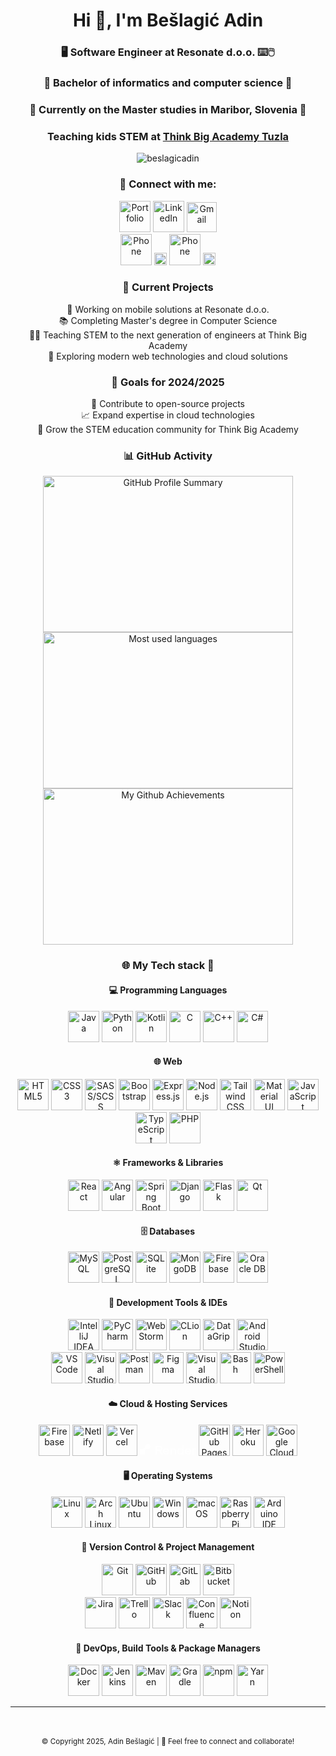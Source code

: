 <link rel="stylesheet" href="https://cdn.jsdelivr.net/gh/devicons/devicon@latest/devicon.min.css">
<h1 align="center">Hi 👋, I'm Bešlagić Adin</h1>
<h3 align="center"> 🖥️ Software Engineer at Resonate d.o.o. ⌨️🖱️</h3>
<h3 align="center"> 📖 Bachelor of informatics and computer science 📖 </h3>
<h3 align="center"> 📖 Currently on the Master studies in Maribor, Slovenia 📖 </h3>

<h3 align="center">Teaching kids STEM at <a href="https://www.thinkbigacademy.net" target="blank">Think Big Academy
Tuzla</a></h3>

<p align="center">
    <img alt="beslagicadin"
         src="https://komarev.com/ghpvc/?username=beslagicadin&label=Profile%20views&color=0e75b6&style=flat"/>
</p>

<h3 align="center">🔗 Connect with me:</h3>
<p align="center">
    <a href="https://beslagicadin.vercel.app" target="blank" style="text-decoration: none;">
        <img src="https://img.icons8.com/?size=100&id=c84A8yTomT5p&format=png&color=000000" alt="Portfolio" height="50"/>
    </a>
    <a href="https://www.linkedin.com/in/beslagicadin/" target="blank" style="text-decoration: none;">
        <img src="https://cdn.jsdelivr.net/gh/devicons/devicon/icons/linkedin/linkedin-original.svg" alt="LinkedIn" height="50"/>
    </a>
    <a href="mailto:beslagicadin@gmail.com" target="blank" style="text-decoration: none;">
        <img src="https://upload.wikimedia.org/wikipedia/commons/7/7e/Gmail_icon_%282020%29.svg" alt="Gmail" height="48"/>
    </a>
    <br>
    <a href="tel:+38669437424" target="blank" style="text-decoration: none;">
        <img src="https://img.icons8.com/?size=100&id=58pGdHAS6Va3&format=png&color=000000" alt="Phone" height="50"/>
        <img src="https://img.icons8.com/?size=100&id=17966&format=png&color=000000" alt="Phone" height="20"/>
    </a>
    <a href="tel:+38765094079" target="blank" style="text-decoration: none;">
        <img src="https://img.icons8.com/?size=100&id=58pGdHAS6Va3&format=png&color=000000" alt="Phone" height="50"/>
        <img src="https://img.icons8.com/?size=100&id=15504&format=png&color=000000" alt="Phone" height="20"/>
    </a>
</p>



<h3 align="center">🚀 Current Projects</h3>
<p align="center">
    💼 Working on mobile solutions at Resonate d.o.o.<br>
    📚 Completing Master's degree in Computer Science<br>
    👨‍🏫 Teaching STEM to the next generation of engineers at Think Big Academy<br>
    🔬 Exploring modern web technologies and cloud solutions<br>
</p>

<h3 align="center">🎯 Goals for 2024/2025</h3>
<p align="center">
    🚀 Contribute to open-source projects<br>
    📈 Expand expertise in cloud technologies<br>
    👥 Grow the STEM education community for Think Big Academy
</p>

<h3 align="center">📊 GitHub Activity</h3>
<p align="center">
    <picture align="center">
        <source alt="GitHub Profile Summary"
                media="(prefers-color-scheme: dark)"
                srcset="https://github-readme-stats.vercel.app/api?username=beslagicadin&show_icons=true&bg_color=00000000"/>
        <source media="(prefers-color-scheme: light), (prefers-color-scheme: no-preference)"
                srcset="https://github-readme-stats.vercel.app/api?username=beslagicadin&show_icons=true"/>
        <img alt="GitHub Profile Summary"
             src="https://github-readme-stats.vercel.app/api?username=beslagicadin&show_icons=true&bg_color=00000000"
             style="height: 250px; width: 400px;"/>
    </picture>
    <br>
    <picture align="center">
        <source media="(prefers-color-scheme: dark)"
                srcset="https://github-readme-stats.vercel.app/api/top-langs/?username=beslagicadin&layout=compact&bg_color=00000000"/>
        <source media="(prefers-color-scheme: light), (prefers-color-scheme: no-preference)"
                srcset="https://github-readme-stats.vercel.app/api/top-langs?username=beslagicadin&show_icons=true"/>
        <img src="https://github-readme-stats.vercel.app/api/top-langs/?username=beslagicadin&layout=compact&bg_color=00000000"
             style="height: 250px; width: 400px;" alt="Most used languages"/>
    </picture>
    <br>
    <picture align="center">
        <source media="(prefers-color-scheme: dark)"
                srcset="https://camo.githubusercontent.com/b721e3ed9bed9b7132e954f398ad0838a0e91600e73dbee15baf5fef58afc26c/68747470733a2f2f6769746875622d70726f66696c652d74726f7068792e76657263656c2e6170702f3f757365726e616d653d6265736c616769636164696e267468656d653d6461726b68756226636f6c756d6e3d37"/>
        <source media="(prefers-color-scheme: light), (prefers-color-scheme: no-preference)"
                srcset="https://github-readme-stats.vercel.app/api/top-langs?username=beslagicadin&show_icons=true"/>
        <img src="https://camo.githubusercontent.com/b721e3ed9bed9b7132e954f398ad0838a0e91600e73dbee15baf5fef58afc26c/68747470733a2f2f6769746875622d70726f66696c652d74726f7068792e76657263656c2e6170702f3f757365726e616d653d6265736c616769636164696e267468656d653d6461726b68756226636f6c756d6e3d37"
             style="height: 250px; width: 400px;" alt="My Github Achievements"/>
    </picture>
<h3 align="center">🌐 My Tech stack 🔧</h3>

<h4 align="center">💻 Programming Languages</h4>
<p align="center">
    <img src="https://cdn.jsdelivr.net/gh/devicons/devicon/icons/java/java-original.svg" alt="Java" height="50"/>
    <img src="https://cdn.jsdelivr.net/gh/devicons/devicon/icons/python/python-original.svg" alt="Python" height="50"/>
    <img src="https://cdn.jsdelivr.net/gh/devicons/devicon/icons/kotlin/kotlin-original.svg" alt="Kotlin" height="50"/>
    <img src="https://cdn.jsdelivr.net/gh/devicons/devicon/icons/c/c-original.svg" alt="C" height="50"/>
    <img src="https://cdn.jsdelivr.net/gh/devicons/devicon/icons/cplusplus/cplusplus-original.svg" alt="C++" height="50"/>
    <img src="https://cdn.jsdelivr.net/gh/devicons/devicon/icons/csharp/csharp-original.svg" alt="C#" height="50"/>
</p>

<h4 align="center">🌐 Web</h4>
<p align="center">
    <img src="https://cdn.jsdelivr.net/gh/devicons/devicon/icons/html5/html5-original.svg" alt="HTML5" height="50"/>
    <img src="https://cdn.jsdelivr.net/gh/devicons/devicon/icons/css3/css3-original.svg" alt="CSS3" height="50"/>
    <img src="https://cdn.jsdelivr.net/gh/devicons/devicon/icons/sass/sass-original.svg" alt="SASS/SCSS" height="50"/>
    <img src="https://cdn.jsdelivr.net/gh/devicons/devicon/icons/bootstrap/bootstrap-original.svg" alt="Bootstrap" height="50"/>
    <img src="https://cdn.jsdelivr.net/gh/devicons/devicon/icons/express/express-original.svg" alt="Express.js" height="50"/>
    <img src="https://cdn.jsdelivr.net/gh/devicons/devicon/icons/nodejs/nodejs-original.svg" alt="Node.js" height="50"/>
    <img src="https://cdn.jsdelivr.net/gh/devicons/devicon/icons/tailwindcss/tailwindcss-original.svg" alt="Tailwind CSS" height="50"/>
    <img src="https://cdn.jsdelivr.net/gh/devicons/devicon/icons/materialui/materialui-original.svg" alt="Material UI" height="50"/>
    <img src="https://cdn.jsdelivr.net/gh/devicons/devicon/icons/javascript/javascript-original.svg" alt="JavaScript" height="50"/>
    <img src="https://cdn.jsdelivr.net/gh/devicons/devicon/icons/typescript/typescript-original.svg" alt="TypeScript" height="50"/>
    <img src="https://cdn.jsdelivr.net/gh/devicons/devicon/icons/php/php-original.svg" alt="PHP" height="50"/>
</p>

<h4 align="center">⚛️ Frameworks & Libraries</h4>
<p align="center">
    <img src="https://cdn.jsdelivr.net/gh/devicons/devicon/icons/react/react-original.svg" alt="React" height="50"/>
    <img src="https://cdn.jsdelivr.net/gh/devicons/devicon/icons/angularjs/angularjs-original.svg" alt="Angular" height="50"/>
    <img src="https://cdn.jsdelivr.net/gh/devicons/devicon/icons/spring/spring-original.svg" alt="Spring Boot" height="50"/>
    <img src="https://cdn.jsdelivr.net/gh/devicons/devicon/icons/django/django-plain.svg" alt="Django" height="50"/>
    <img src="https://cdn.jsdelivr.net/gh/devicons/devicon/icons/flask/flask-original.svg" alt="Flask" height="50"/>
    <img src="https://cdn.jsdelivr.net/gh/devicons/devicon/icons/qt/qt-original.svg" alt="Qt" height="50"/>
</p>

<h4 align="center">🗄️ Databases</h4>
<p align="center">
    <img src="https://cdn.jsdelivr.net/gh/devicons/devicon/icons/mysql/mysql-original.svg" alt="MySQL" height="50"/>
    <img src="https://cdn.jsdelivr.net/gh/devicons/devicon/icons/postgresql/postgresql-original.svg" alt="PostgreSQL" height="50"/>
    <img src="https://cdn.jsdelivr.net/gh/devicons/devicon/icons/sqlite/sqlite-original.svg" alt="SQLite" height="50"/>
    <img src="https://cdn.jsdelivr.net/gh/devicons/devicon/icons/mongodb/mongodb-original.svg" alt="MongoDB" height="50"/>
    <img src="https://cdn.jsdelivr.net/gh/devicons/devicon/icons/firebase/firebase-plain.svg" alt="Firebase" height="50"/>
    <img src="https://cdn.jsdelivr.net/gh/devicons/devicon/icons/oracle/oracle-original.svg" alt="Oracle DB" height="50"/>
</p>

<h4 align="center">🔧 Development Tools & IDEs</h4>
<p align="center">
    <img src="https://cdn.jsdelivr.net/gh/devicons/devicon/icons/intellij/intellij-original.svg" alt="IntelliJ IDEA" height="50"/>
    <img src="https://cdn.jsdelivr.net/gh/devicons/devicon/icons/pycharm/pycharm-original.svg" alt="PyCharm" height="50"/>
    <img src="https://cdn.jsdelivr.net/gh/devicons/devicon/icons/webstorm/webstorm-original.svg" alt="WebStorm" height="50"/>
    <img src="https://cdn.jsdelivr.net/gh/devicons/devicon/icons/clion/clion-original.svg" alt="CLion" height="50"/>
    <img src="https://cdn.jsdelivr.net/gh/devicons/devicon/icons/datagrip/datagrip-original.svg" alt="DataGrip" height="50"/>
    <img src="https://cdn.jsdelivr.net/gh/devicons/devicon/icons/androidstudio/androidstudio-original.svg" alt="Android Studio" height="50"/><br>
    <img src="https://cdn.jsdelivr.net/gh/devicons/devicon/icons/vscode/vscode-original.svg" alt="VS Code" height="50"/>
    <img src="https://cdn.jsdelivr.net/gh/devicons/devicon/icons/visualstudio/visualstudio-plain.svg" alt="Visual Studio" height="50"/>
    <img src="https://cdn.jsdelivr.net/gh/devicons/devicon/icons/postman/postman-original.svg" alt="Postman" height="50"/>
    <img src="https://cdn.jsdelivr.net/gh/devicons/devicon/icons/figma/figma-original.svg" alt="Figma" height="50"/>
    <img src="https://cdn.jsdelivr.net/gh/devicons/devicon/icons/visualstudio/visualstudio-plain.svg" alt="Visual Studio" height="50"/>
    <img src="https://cdn.jsdelivr.net/gh/devicons/devicon/icons/bash/bash-original.svg" alt="Bash" height="50"/>
    <img src="https://cdn.jsdelivr.net/gh/devicons/devicon/icons/powershell/powershell-original.svg" alt="PowerShell" height="50"/>
</p>

<h4 align="center">☁️ Cloud & Hosting Services</h4>
<p align="center">
    <img src="https://cdn.jsdelivr.net/gh/devicons/devicon/icons/firebase/firebase-plain.svg" alt="Firebase" height="50"/>
    <img src="https://cdn.jsdelivr.net/gh/devicons/devicon/icons/netlify/netlify-original.svg" alt="Netlify" height="50"/>
    <img src="https://cdn.jsdelivr.net/gh/devicons/devicon/icons/vercel/vercel-original.svg" alt="Vercel" height="50"/>
    <svg width="90" height="21" viewBox="0 0 110 21" fill="#fff" xmlns="http://www.w3.org/2000/svg" aria-label="Render" ><path d="M38.1801 3.45902C41.7067 3.45902 43.9994 5.45905 43.9994 8.67133C43.9994 11.0232 42.6512 12.7708 40.5375 13.5165L44.6811 20.6218H41.6077L37.7421 13.8798H33.4728V20.6218H30.8259V3.45902H38.1801ZM33.469 5.84911V11.5165H38.0544C40.1567 11.5165 41.2421 10.3387 41.2421 8.67133C41.2421 6.96576 40.1605 5.84911 38.0544 5.84911H33.469Z"></path><path d="M51.4145 8.22773C54.9412 8.22773 57.2339 10.8587 57.2339 14.1093C57.2339 14.4878 57.2073 14.8817 57.1349 15.2718H47.7508C47.865 17.0921 49.4151 18.5223 51.506 18.5223C53.0179 18.5223 54.2252 17.876 55.1316 16.4496L56.9711 17.7919C55.8514 19.8149 53.6463 20.878 51.506 20.878C47.8536 20.878 45.1686 18.1705 45.1686 14.5682C45.1686 10.9467 47.7508 8.22773 51.4145 8.22773ZM54.7013 13.398C54.5489 11.6924 53.1284 10.4878 51.3879 10.4878C49.537 10.4878 48.124 11.6886 47.8117 13.398H54.7013Z"></path><path d="M59.5495 20.6218V8.48012H62.0555V10.0098C62.4592 9.39027 63.6055 8.22773 65.7725 8.22773C69.0973 8.22773 70.8492 10.3004 70.8492 13.2488V20.6218H68.3547V13.7804C68.3547 11.7689 67.2578 10.6063 65.3803 10.6063C63.5408 10.6063 62.044 11.7689 62.044 13.7804V20.6218H59.5495Z"></path><path d="M78.9766 8.22773C81.0293 8.22773 82.389 8.98491 83.284 10.136V2.81274H85.7785V20.6218H83.284V18.9659C82.389 20.117 81.0293 20.8742 78.9766 20.8742C75.5375 20.8742 72.9058 18.2164 72.9058 14.4878C72.9058 10.7555 75.5375 8.22773 78.9766 8.22773ZM75.3966 14.4878C75.3966 16.725 76.9466 18.6217 79.2774 18.6217C81.6082 18.6217 83.2687 16.725 83.2687 14.4878C83.2687 12.2507 81.593 10.4801 79.2774 10.4801C76.9466 10.4763 75.3966 12.2469 75.3966 14.4878Z"></path><path d="M94.1382 8.22773C97.6648 8.22773 99.9575 10.8587 99.9575 14.1093C99.9575 14.4878 99.9309 14.8817 99.8585 15.2718H90.4744C90.5886 17.0921 92.1387 18.5223 94.2295 18.5223C95.7415 18.5223 96.9488 17.876 97.8552 16.4496L99.6947 17.7919C98.575 19.8149 96.3699 20.878 94.2295 20.878C90.5772 20.878 87.8922 18.1705 87.8922 14.5682C87.8884 10.9467 90.4706 8.22773 94.1382 8.22773ZM97.4249 13.398C97.2725 11.6924 95.852 10.4878 94.1115 10.4878C92.2606 10.4878 90.8476 11.6886 90.5353 13.398H97.4249Z"></path><path d="M102.368 20.6218V8.48012H104.874V10.136C105.556 8.809 106.702 8.22773 108.024 8.22773C108.968 8.22773 109.688 8.52983 109.688 8.52983L109.425 10.832C109.288 10.7823 108.744 10.5528 107.952 10.5528C106.615 10.5528 104.878 11.2603 104.878 14.006V20.6218H102.368Z"></path><path d="M15.6491 0.00582604C12.9679 -0.120371 10.7133 1.81847 10.3286 4.373C10.3134 4.49154 10.2905 4.60627 10.2715 4.72099C9.67356 7.90268 6.88955 10.3119 3.5457 10.3119C2.35364 10.3119 1.23395 10.006 0.258977 9.47058C0.140914 9.40557 0 9.4897 0 9.62354V10.3081V20.6218H10.2677V12.8894C10.2677 11.4668 11.4178 10.3119 12.8346 10.3119H15.4015C18.3074 10.3119 20.6458 7.89121 20.5315 4.94662C20.4287 2.29649 18.2884 0.132023 15.6491 0.00582604Z"></path></svg>
    <img src="https://cdn.jsdelivr.net/gh/devicons/devicon/icons/github/github-original.svg" alt="GitHub Pages" height="50"/>
    <img src="https://cdn.jsdelivr.net/gh/devicons/devicon/icons/heroku/heroku-original.svg" alt="Heroku" height="50"/>
    <img src="https://cdn.jsdelivr.net/gh/devicons/devicon/icons/googlecloud/googlecloud-original.svg" alt="Google Cloud" height="50"/>
</p>

<h4 align="center">🖥️ Operating Systems</h4>
<p align="center">
    <img src="https://cdn.jsdelivr.net/gh/devicons/devicon/icons/linux/linux-original.svg" alt="Linux" height="50"/>
    <img src="https://cdn.jsdelivr.net/gh/devicons/devicon/icons/archlinux/archlinux-original.svg" alt="Arch Linux" height="50"/>
    <img src="https://cdn.jsdelivr.net/gh/devicons/devicon/icons/ubuntu/ubuntu-plain.svg" alt="Ubuntu" height="50"/>
    <img src="https://cdn.jsdelivr.net/gh/devicons/devicon/icons/windows8/windows8-original.svg" alt="Windows" height="50"/>
    <img src="https://cdn.jsdelivr.net/gh/devicons/devicon/icons/apple/apple-original.svg" alt="macOS" height="50"/>
    <img src="https://cdn.jsdelivr.net/gh/devicons/devicon/icons/raspberrypi/raspberrypi-original.svg" alt="Raspberry Pi" height="50"/>
    <img src="https://cdn.jsdelivr.net/gh/devicons/devicon/icons/arduino/arduino-original.svg" alt="Arduino IDE" height="50"/>
</p>

<h4 align="center">🔄 Version Control & Project Management</h4>
<p align="center">
    <img src="https://cdn.jsdelivr.net/gh/devicons/devicon/icons/git/git-original.svg" alt="Git" height="50"/>
    <img src="https://cdn.jsdelivr.net/gh/devicons/devicon/icons/github/github-original.svg" alt="GitHub" height="50"/>
    <img src="https://cdn.jsdelivr.net/gh/devicons/devicon/icons/gitlab/gitlab-original.svg" alt="GitLab" height="50"/>
    <img src="https://cdn.jsdelivr.net/gh/devicons/devicon/icons/bitbucket/bitbucket-original.svg" alt="Bitbucket" height="50"/><br>
    <img src="https://cdn.jsdelivr.net/gh/devicons/devicon/icons/jira/jira-original.svg" alt="Jira" height="50"/>
    <img src="https://cdn.jsdelivr.net/gh/devicons/devicon/icons/trello/trello-plain.svg" alt="Trello" height="50"/>
    <img src="https://cdn.jsdelivr.net/gh/devicons/devicon/icons/slack/slack-original.svg" alt="Slack" height="50"/>
    <img src="https://cdn.jsdelivr.net/gh/devicons/devicon/icons/confluence/confluence-original.svg" alt="Confluence" height="50"/>
    <img src="https://cdn.jsdelivr.net/gh/devicons/devicon/icons/notion/notion-original.svg" alt="Notion" height="50"/>
</p>

<h4 align="center">🚀 DevOps, Build Tools & Package Managers</h4>
<p align="center">
    <img src="https://cdn.jsdelivr.net/gh/devicons/devicon/icons/docker/docker-original.svg" alt="Docker" height="50"/>
    <img src="https://cdn.jsdelivr.net/gh/devicons/devicon/icons/jenkins/jenkins-original.svg" alt="Jenkins" height="50"/>
    <img src="https://cdn.jsdelivr.net/gh/devicons/devicon/icons/maven/maven-original.svg" alt="Maven" height="50"/>
    <img src="https://cdn.jsdelivr.net/gh/devicons/devicon/icons/gradle/gradle-original.svg" alt="Gradle" height="50"/>
    <img src="https://cdn.jsdelivr.net/gh/devicons/devicon/icons/npm/npm-original-wordmark.svg" alt="npm" height="50"/>
    <img src="https://cdn.jsdelivr.net/gh/devicons/devicon/icons/yarn/yarn-original.svg" alt="Yarn" height="50"/>
</p>
<hr>
<br><br>
<footer align="center">
    <small>&copy; Copyright 2025, Adin Bešlagić | 🌟 Feel free to connect and collaborate!</small>
</footer>
